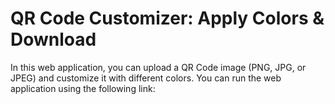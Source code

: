 <!-- pip install qrcode -->
<!-- command run krni ha -->

<!-- pip install pyzbar -->
<!-- for decode need to install -->

<!-- pip install pillow -->
<!-- for installing pillow library / PIL-->

# QR Code Customizer: Apply Colors & Download
In this web application, you can upload a QR Code image (PNG, JPG, or JPEG) and customize it with different colors.
You can run the web application using the following link:

